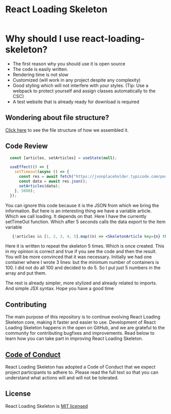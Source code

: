 <h1>React Loading Skeleton</h1>
<img src="https://camo.githubusercontent.com/77ca9f8365562131c11dd6bfdb0e81bc8a3aa91474c852229e9b95e64495d239/68747470733a2f2f6d656469612e67697068792e636f6d2f6d656469612f6c3049796b346241416a6163334155326b2f67697068792e676966" alt="" />

# Why should I use react-loading-skeleton?

<ul>
  <li>The first reason why you should use it is open source</li>
  <li>The code is easily written.</li>
  <li>Rendering time is not slow</li>
  <li>Customized (will work in any project despite any complexity)</li>
  <li>Good styling which will not interfere with your styles. (Tip: Use a webpack to protect yourself and assign classes automatically to the CSC)</li>
  <li>A test website that is already ready for download is required</li>
</ul>

## Wondering about file structure?

[Click here](content/filestructure.yml) to see the file structure of how we assembled it.

## Code Review

```jsx
  const [articles, setArticles] = useState(null);

  useEffect(() => {
    setTimeout(async () => {
      const res = await fetch("https://jsonplaceholder.typicode.com/posts");
      const data = await res.json();
      setArticles(data);
    }, 5000);
  });
```
You can ignore this code because it is the JSON from which we bring the information. But here is an interesting thing we have a variable article. Which we call loading. It depends on that. Here I have the currently setTimeOut function. Which after 5 seconds calls the data export to the item variable

```jsx
   {!articles && [1, 2, 3, 4, 5].map((n) => <SkeletonArticle key={n} theme="light" />)}
```
Here it is written to repeat the skeleton 5 times. Which is once created. This in my opinion is correct and true if you see the code and then the result. You will be more convinced that it was necessary. Initially we had one container where I wrote 3 lines: but the minimum number of containers is 100. I did not do all 100 and decided to do 5. So I put just 5 numbers in the array and put them.

The rest is already simpler, more stylized and already related to imports. And simple JSX syntax. Hope you have a good time

## Contributing

The main purpose of this repository is to continue evolving React Loading Skeleton core, making it faster and easier to use. Development of React Loading Skeleton happens in the open on GitHub, and we are grateful to the community for contributing bugfixes and improvements. Read below to learn how you can take part in improving React Loading Skeleton.

## [Code of Conduct](CODE_OF_CONDUCT.md)

React Loading Skeleton has adopted a Code of Conduct that we expect project participants to adhere to. Please read the full text so that you can understand what actions will and will not be tolerated.

## License

React Loading Skeleton is [MIT licensed](LICENSE)
